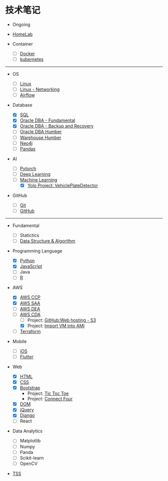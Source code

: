 # 技术笔记

- Ongoing

- [HomeLab](./homelab/index.md)

- Container
  - [ ] [Docker](./Operating_System/docker/index.md)
  - [ ] [kubernetes](./container/kubernetes/index.md)

---

- OS

  - [ ] [Linux](./Operating_System/linux/index.md)
  - [ ] [Linux - Networking](./Operating_System/linux/networking/networking.md)
  - [ ] [Airflow](./Operating_System/airflow/index.md)

- Database

  - [x] [SQL](./Database/sql/index.md)
  - [x] [Oracle DBA - Fundamental](./Database/dba/index.md)
  - [x] [Oracle DBA - Backup and Recovery](./Database/dba_backup_recovery/index.md)
  - [ ] [Oracle DBA Humber](./Database/Database_Administration/index.md)
  - [ ] [Warehouse Humber](./Database/warehouse/index.md)
  - [ ] [Neo4j](./Database/neo4j/index.md)
  - [ ] [Pandas](./Database/pandas/index.md)

- AI

  - [ ] [Pytorch](./AI/PyTorch/index.md)
  - [ ] [Deep Learning](./AI/Deep_learning/index.md)
  - [ ] [Machine Learning](./AI/Machine_learning/index.md)
    - [x] [Yolo Project: VehiclePlateDetector](https://github.com/simonangel-fong/VehiclePlateDetector)

- GitHub
  - [ ] [Git](./Fundamental/git/git_index.md)
  - [ ] [GitHub](./GitHub/index.md)

---

- Fundamental

  - [ ] Statictics
  - [ ] [Data Structure & Algorithm](./Fundamental/Data_Structure/index.md)

- Programming Language

  - [x] [Python](./Programming_Language/python/index.md)
  - [x] [JavaScript](./Programming_Language/javascript/index.md)
  - [ ] Java
  - [ ] [R](./Programming_Language/r/index.md)

- AWS

  - [x] [AWS CCP](./AWS/ccp/index.md)
  - [x] [AWS SAA](./AWS/saa/index.md)
  - [ ] [AWS DEA](./AWS/dea/index.md)
  - [ ] [AWS CDA](./AWS/cda/index.md)
    - [ ] Project: [GitHub:Web hosting - S3](https://github.com/simonangel-fong/AWS_POC_Web_Hosting)
    - [x] Project: [Import VM into AMI](./AWS/Projects/vm2ami.md)
  - [ ] [Terraform](./terraform/index.md)

- Mobile

  - [ ] [iOS](./Mobile/ios/index.md)
  - [ ] [Flutter](./Mobile/flutter/index.md)

- Web

  - [x] [HTML](./Web/html/index.md)
  - [x] [CSS](./Web/css/index.md)
  - [x] [Bootstrap](./Web/bootstrap/index.md)
    - Project: [Tic Toc Toe](./Web/web_project/tic_tac_toe/tic_tac_toe.html)
    - Project: [Connect Four](./Web/web_project/connect_four/connect_four.html)
  - [x] [DOM](./Web/dom/dom.md)
  - [x] [jQuery](./Web/jquery/index.md)
  - [x] [Django](./Web/django/index.md)
  - [ ] React

- Data Analytics

  - [ ] Matplotlib
  - [ ] Numpy
  - [ ] Panda
  - [ ] Scikit-learn
  - [ ] OpenCV

<!-- - [F](./F/index.md) -->

- [TSS](./TSS/tss.md)
